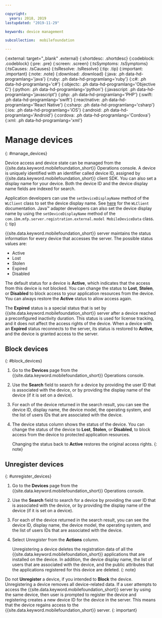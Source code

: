 ```yaml
---

copyright:
  years: 2018, 2019
lastupdated: "2019-11-29"

keywords: device management

subcollection:  mobilefoundation

---
```


{:external: target="_blank" .external}
{:shortdesc: .shortdesc}
{:codeblock: .codeblock}
{:pre: .pre}
{:screen: .screen}
{:tsSymptoms: .tsSymptoms}
{:tsCauses: .tsCauses}
{:tsResolve: .tsResolve}
{:tip: .tip}
{:important: .important}
{:note: .note}
{:download: .download}
{:java: .ph data-hd-programlang='java'}
{:ruby: .ph data-hd-programlang='ruby'}
{:c#: .ph data-hd-programlang='c#'}
{:objectc: .ph data-hd-programlang='Objective C'}
{:python: .ph data-hd-programlang='python'}
{:javascript: .ph data-hd-programlang='javascript'}
{:php: .ph data-hd-programlang='PHP'}
{:swift: .ph data-hd-programlang='swift'}
{:reactnative: .ph data-hd-programlang='React Native'}
{:csharp: .ph data-hd-programlang='csharp'}
{:ios: .ph data-hd-programlang='iOS'}
{:android: .ph data-hd-programlang='Android'}
{:cordova: .ph data-hd-programlang='Cordova'}
{:xml: .ph data-hd-programlang='xml'}

# Manage devices
{: #manage_devices}

Device access and device state can be managed from the {{site.data.keyword.mobilefoundation_short}} Operations console. A device is uniquely identified with an identifier called device ID, assigned by {{site.data.keyword.mobilefoundation_short}} client SDK. You can also set a display name for your device. Both the device ID and the device display name fields are indexed for search.

Application developers can use the `setDeviceDisplayName` method of the `WLClient` class to set the device display name. See [here](https://mobilefirstplatform.ibmcloud.com/tutorials/en/foundation/8.0/api/client-side-api/javascript/client/) for the `WLClient` documentation. Java&trade; adapter developers can also set the device display name by using the `setDeviceDisplayName` method of the `com.ibm.mfp.server.registration.external.model MobileDeviceData` class.
{: tip}

{{site.data.keyword.mobilefoundation_short}} server maintains the status information for every device that accesses the server.
The possible status values are:
* Active
* Lost
* Stolen
* Expired
* Disabled

The default status for a device is **Active**, which indicates that the access from this device is not blocked. You can change the status to **Lost**, **Stolen**, or **Disabled** to block access to your application resources from the device. You can always restore the **Active** status to allow access again.

The **Expired** status is a special status that is set by {{site.data.keyword.mobilefoundation_short}} server after a device reached a preconfigured inactivity duration. This status is used for license tracking, and it does not affect the access rights of the device. When a device with an **Expired** status reconnects to the server, its status is restored to **Active**, and the device is granted access to the server.

## Block devices
{: #block_devices}

1. Go to the **Devices** page from the {{site.data.keyword.mobilefoundation_short}} Operations console.
1. Use the **Search** field to search for a device by providing the user ID that is associated with the device, or by providing the display name of the device (if it is set on a device).
1. For each of the device returned in the search result, you can see the device ID, display name, the device model, the operating system, and the list of users IDs that are associated with the device.
1. The device status column shows the status of the device. You can change the status of the device to **Lost**, **Stolen**, or **Disabled**, to block access from the device to protected application resources.

   Changing the status back to **Active** restores the original access rights.
   {: note}

## Unregister devices
{: #unregister_devices}

1. Go to the **Devices** page from the {{site.data.keyword.mobilefoundation_short}} Operations console.
1. Use the **Search** field to search for a device by providing the user ID that is associated with the device, or by providing the display name of the device (if it is set on a device).
1. For each of the device returned in the search result, you can see the device ID, display name, the device model, the operating system, and the list of users IDs that are associated with the device.
1. Select *Unregister* from the **Actions** column.

   Unregistering a device deletes the registration data of all the {{site.data.keyword.mobilefoundation_short}} applications that are installed on the device. In addition, the device display name, the list of users that are associated with the device, and the public attributes that the applications registered for this device are deleted.
   {: note}

Do not **Unregister** a device, if you intended to **Block** the device. Unregistering a device removes all device-related data. If a user attempts to access the {{site.data.keyword.mobilefoundation_short}} server by using the same device, then user is prompted to register the device and registering creates a new device ID for the device in the server. This means that the device regains access to the {{site.data.keyword.mobilefoundation_short}} server.
{: important}
